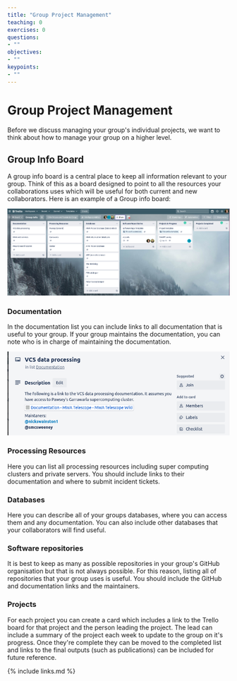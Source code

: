 ```yaml
---
title: "Group Project Management"
teaching: 0
exercises: 0
questions:
- ""
objectives:
- ""
keypoints:
- ""
---
```


# Group Project Management
Before we discuss managing your group's individual projects, we want to think about how to manage your group on a higher level.

## Group Info Board
A group info board is a central place to keep all information relevant to your group. Think of this as a board designed to point to all the resources your collaborations uses which will be useful for both current and new collaborators. Here is an example of a Group info board:

![group_info](../fig/group_info.png)

### Documentation
In the documentation list you can include links to all documentation that is useful to your group. If your group maintains the documentation, you can note who is in charge of maintaining the documentation.

![group_info_documentation](../fig/group_info_documentation.png)

### Processing Resources
Here you can list all processing resources including super computing clusters and private servers. You should include links to their documentation and where to submit incident tickets.

### Databases
Here you can describe all of your groups databases, where you can access them and any documentation. You can also include other databases that your collaborators will find useful.

### Software repositories
It is best to keep as many as possible repositories in your group's GitHub organisation but that is not always possible. For this reason, listing all of repositories that your group uses is useful. You should include the GitHub and documentation links and the maintainers.

### Projects
For each project you can create a card which includes a link to the Trello board for that project and the person leading the project. The lead can include a summary of the project each week to update to the group on it's progress. Once they're complete they can be moved to the completed list and links to the final outputs (such as publications) can be included for future reference.

{% include links.md %}

